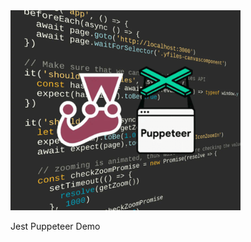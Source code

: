 <img src="../../resources/image/jest-puppeteer.png" alt="demo-thumbnail" height="320"/>

Jest Puppeteer Demo
